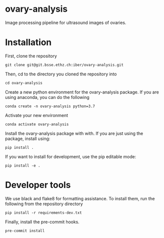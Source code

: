 # ovary-analysis

Image processing pipeline for ultrasound images of ovaries.

# Installation
First, clone the repository

`git clone git@git.bsse.ethz.ch:iber/ovary-analysis.git`

Then, cd to the directory you cloned the repository into

`cd ovary-analysis`

Create a new python environment for the ovary-analysis package. If you are using anaconda, you can do the following

`conda create -n ovary-analysis python=3.7`

Activate your new environment

`conda activate ovary-analysis`

Install the ovary-analysis package with with. If you are just using the package, install using:

`pip install .`

If you want to install for development, use the pip editable mode:

`pip install -e .`

# Developer tools
We use black and flake8 for formatting assistance. To install them, run the following from the repository directory

`pip install -r requirements-dev.txt`

Finally, install the pre-commit hooks.

`pre-commit install`